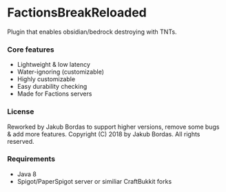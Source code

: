 # FactionsBreakReloaded
Plugin that enables obsidian/bedrock destroying with TNTs.

### Core features
- Lightweight & low latency
- Water-ignoring (customizable)
- Highly customizable
- Easy durability checking
- Made for Factions servers

### License
Reworked by Jakub Bordas to support higher versions, remove some bugs & add more features.
Copyright (C) 2018 by Jakub Bordas. All rights reserved.

### Requirements
- Java 8
- Spigot/PaperSpigot server or similiar CraftBukkit forks